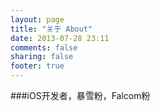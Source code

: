 ```yaml
---
layout: page
title: "关于 About"
date: 2013-07-28 23:11
comments: false
sharing: false
footer: true
---
```


###iOS开发者，暴雪粉，Falcom粉